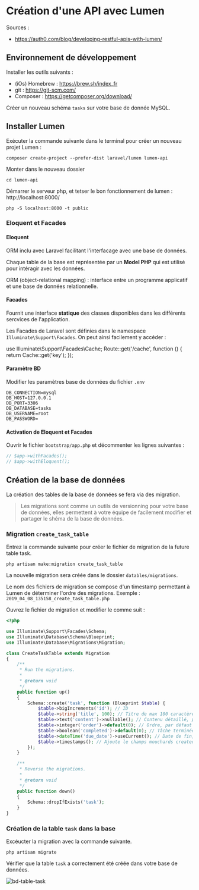 # Création d'une API avec Lumen

Sources :

* https://auth0.com/blog/developing-restful-apis-with-lumen/

## Environnement de développement

Installer les outils suivants :

* (iOs) Homebrew : https://brew.sh/index_fr
* git : https://git-scm.com/
* Composer : https://getcomposer.org/download/



Créer un nouveau schéma `tasks` sur votre base de donnée MySQL.



## Installer Lumen

Exécuter la commande suivante dans le terminal pour créer un nouveau projet Lumen :

```shell
composer create-project --prefer-dist laravel/lumen lumen-api
```

Monter dans le nouveau dossier

```shell
cd lumen-api
```

Démarrer le serveur php, et tetser le bon fonctionnement de lumen : http://localhost:8000/

```shell
php -S localhost:8000 -t public
```



### Eloquent et Facades

#### Eloquent

ORM inclu avec Laravel facilitant l'interfacage avec une base de données.

Chaque table de la base est représentée par un **Model PHP** qui est utilisé pour intéragir avec les données.

ORM (object-relational mapping)  : interface entre un programme applicatif et une base de données relationnelle.

#### Facades

Fournit une interface **statique** des classes disponibles dans les différents sercvices de l'application.

Les Facades de Laravel sont définies dans le namespace `Illuminate\Support\Facades`. On peut ainsi facilement y accéder :

use Illuminate\Support\Facades\Cache;
Route::get('/cache', function () {
return Cache::get('key');
});

#### Paramètre BD

Modifier les paramètres base de données du fichier `.env`

```
DB_CONNECTION=mysql
DB_HOST=127.0.0.1
DB_PORT=3306
DB_DATABASE=tasks
DB_USERNAME=root
DB_PASSWORD=
```

#### Activation de Eloquent et Facades

Ouvrir le fichier `bootstrap/app.php` et décommenter les lignes suivantes :

```php
// $app->withFacades();
// $app->withEloquent();
```



## Création de la base de données

La création des tables de la base de données se fera via des migration.

> Les migrations sont comme un outils de versionning pour votre base de données, elles permettent à votre équipe de facilement modifier et partager le shéma de la base de données.

### Migration `create_task_table`

Entrez la commande suivante pour créer le fichier de migration de la future table task.

```shell
php artisan make:migration create_task_table
```

La nouvelle migration sera créée dans le dossier `datables/migrations`.

Le nom des fichiers de migration se compose d'un timestamp permettant à Lumen de déterminer l'ordre des migrations. Exemple : `2019_04_08_135158_create_task_table.php`

Ouvrez le fichier de migration et modifier le comme suit :

```php
<?php

use Illuminate\Support\Facades\Schema;
use Illuminate\Database\Schema\Blueprint;
use Illuminate\Database\Migrations\Migration;

class CreateTaskTable extends Migration
{
    /**
     * Run the migrations.
     *
     * @return void
     */
    public function up()
    {
        Schema::create('task', function (Blueprint $table) {
            $table->bigIncrements('id'); // ID
            $table->string('title', 100); // Titre de max 100 caractères
            $table->text('content')->nullable(); // Contenu détaillé, peut être NULL
            $table->integer('order')->default(0); // Ordre, par défaut 0
            $table->boolean('completed')->default(0); // Tâche terminée, par défaut 0 (false)
            $table->dateTime('due_date')->useCurrent(); // Date de fin, par défaut heure et date actuelle
            $table->timestamps(); // Ajoute le champs mouchards created_at et updated_at
        });
    }

    /**
     * Reverse the migrations.
     *
     * @return void
     */
    public function down()
    {
        Schema::dropIfExists('task');
    }
}
```

### Création de la table `task` dans la base

Excéucter la migration avec la commande suivante.

```shell
php artisan migrate
```

Vérifier que la table `task` a correctement été créée dans votre base de données.

![bd-table-task](/Users/stevefallet/Dev/lumen-api/_docs/bd-table-task.png)

